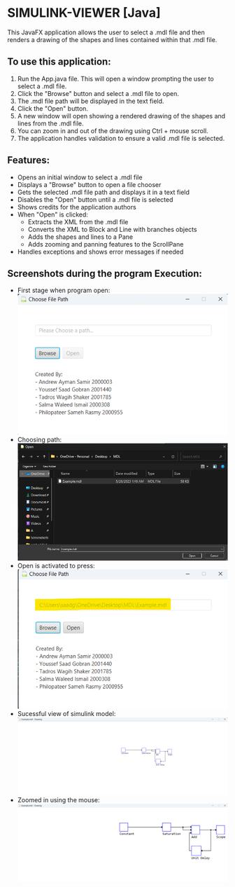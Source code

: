 # SIMULINK-VIEWER [Java]
This JavaFX application allows the user to select a .mdl file and then renders a drawing of the shapes and lines contained within that .mdl file.

## To use this application: 
1. Run the App.java file. This will open a window prompting the user to select a .mdl file.
2. Click the "Browse" button and select a .mdl file to open.  
3. The .mdl file path will be displayed in the text field.
4. Click the "Open" button.
5. A new window will open showing a rendered drawing of the shapes and lines from the .mdl file.
6. You can zoom in and out of the drawing using Ctrl + mouse scroll.
7. The application handles validation to ensure a valid .mdl file is selected.

## Features:
- Opens an initial window to select a .mdl file
- Displays a "Browse" button to open a file chooser
- Gets the selected .mdl file path and displays it in a text field
- Disables the "Open" button until a .mdl file is selected
- Shows credits for the application authors
- When "Open" is clicked:
   - Extracts the XML from the .mdl file
   - Converts the XML to Block and Line with branches objects
   - Adds the shapes and lines to a Pane
   - Adds zooming and panning features to the ScrollPane
- Handles exceptions and shows error messages if needed

## Screenshots during the program Execution:
- First stage when program open:<br>
![1](Program%20Screenshot/1.png)<br>
- Choosing path:<br>
![2](Program%20Screenshot/2.png)<br>
- Open is activated to press:<br>
![3](Program%20Screenshot/3.png)<br>
- Sucessful view of simulink model:<br>
![4](Program%20Screenshot/4.png)<br>
- Zoomed in using the mouse:<br>
![5](Program%20Screenshot/5.png)<br>
